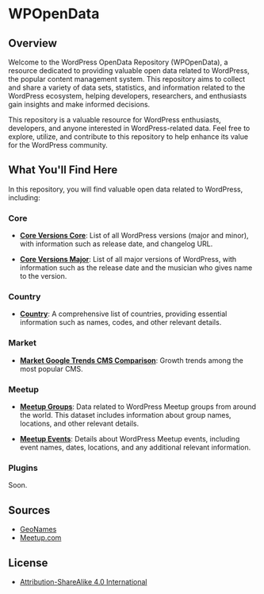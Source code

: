 # WPOpenData

## Overview

Welcome to the WordPress OpenData Repository (WPOpenData), a resource dedicated to providing valuable open data related to WordPress, the popular content management system. This repository aims to collect and share a variety of data sets, statistics, and information related to the WordPress ecosystem, helping developers, researchers, and enthusiasts gain insights and make informed decisions.

This repository is a valuable resource for WordPress enthusiasts, developers, and anyone interested in WordPress-related data. Feel free to explore, utilize, and contribute to this repository to help enhance its value for the WordPress community.

## What You'll Find Here

In this repository, you will find valuable open data related to WordPress, including:

### Core

- [**Core Versions Core**](./core/versions/core/): List of all WordPress versions (major and minor), with information such as release date, and changelog URL.

- [**Core Versions Major**](./core/versions/major/): List of all major versions of WordPress, with information such as the release date and the musician who gives name to the version.


### Country

- [**Country**](./country/): A comprehensive list of countries, providing essential information such as names, codes, and other relevant details.

### Market

- [**Market Google Trends CMS Comparison**](./market/google-trends/mcs-comparison/): Growth trends among the most popular CMS.

### Meetup

- [**Meetup Groups**](./meetup/groups/): Data related to WordPress Meetup groups from around the world. This dataset includes information about group names, locations, and other relevant details.

- [**Meetup Events**](./meetup/events/): Details about WordPress Meetup events, including event names, dates, locations, and any additional relevant information.

### Plugins

Soon.

## Sources

- [GeoNames](https://www.geonames.org/)
- [Meetup.com](https://www.meetup.com/)

## License

- [Attribution-ShareAlike 4.0 International](LICENSE.md)
